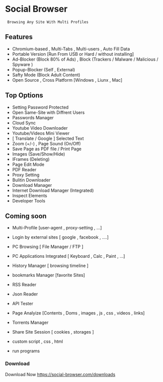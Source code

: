 # Social Browser

     Browsing Any Site With Multi Profiles

## Features

- Chromium-based , Multi-Tabs , Multi-users , Auto Fill Data
- Portable Version [Run From USB or Hard / without installing]
- Ad-Blocker (Block 80% of Ads) , Block (Trackers / Malware / Malicious / Spyware )
- Popup-Blocker (Self  , External)
- Safty Mode (Block Adult Content)  
- Open Source , Cross Platform [Windows , Liunx , Mac]

## Top Options

- Setting Password Protected
- Open Same-Site with Diffrent Users
- Passwords Manager
- Cloud Sync
- Youtube Video Downloader
- Youtube/Videos Mini Viewer
- [ Translate / Google ] Selected Text
- Zoom (+/-) , Page Sound (On/Off)
- Save Page as PDF file / Print Page
- Images (Save/Show/Hide)
- IFrames (Deleting)
- Page Edit Mode
- PDF Reader
- Proxy Setting
- Bulitin Downloader
- Download Manager
- Internet Download Manager (Integrated)
- Inspect Elements
- Developer Tools

## Coming soon

- Multi-Profile [user-agent , proxy-setting , ...]
- Login by external sites [ google , facebook , ....]
- PC Browsing [ File Manager / FTP ] 
- PC Applications Integrated [ Keyboard , Calc , Paint , ...]

- History Manager [ browsing timeline ]
- bookmarks Manager [favorite Sites]
- RSS Reader
- Json Reader
- API Tester
- Page Analyize [Contents , Doms , images , js , css , videos , links]

- Torrents Manager
- Share Site Session [ cookies , storages ]

- custom script , css , html
- run programs

### Download

Download Now https://social-browser.com/downloads
